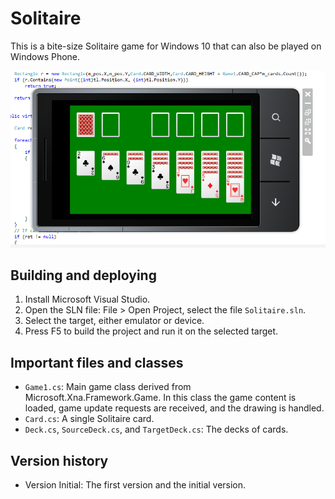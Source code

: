 Solitaire
=====================

This is a bite-size Solitaire game for Windows 10 that can also be played on Windows Phone.

![Screenshot](/doc/screenshots/solitaire_2.png?raw=true)


Building and deploying
-------------------------------------------------------------------------------

1. Install Microsoft Visual Studio.
2. Open the SLN file: File > Open Project, select the file `Solitaire.sln`.
3. Select the target, either emulator or device.
4. Press F5 to build the project and run it on the selected target.


Important files and classes
-------------------------------------------------------------------------------

* `Game1.cs`: Main game class derived from Microsoft.Xna.Framework.Game. In this 
  class the game content is loaded, game update requests are received, and the 
  drawing is handled.
* `Card.cs`: A single Solitaire card.
* `Deck.cs`, `SourceDeck.cs`, and `TargetDeck.cs`: The decks of cards.


Version history
-------------------------------------------------------------------------------

* Version Initial: The first version and the initial version.
